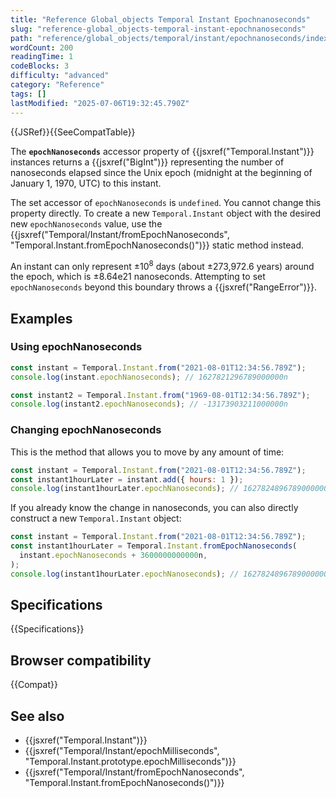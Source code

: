 ```yaml
---
title: "Reference Global_objects Temporal Instant Epochnanoseconds"
slug: "reference-global_objects-temporal-instant-epochnanoseconds"
path: "reference/global_objects/temporal/instant/epochnanoseconds/index.md"
wordCount: 200
readingTime: 1
codeBlocks: 3
difficulty: "advanced"
category: "Reference"
tags: []
lastModified: "2025-07-06T19:32:45.790Z"
---
```



{{JSRef}}{{SeeCompatTable}}

The **`epochNanoseconds`** accessor property of {{jsxref("Temporal.Instant")}} instances returns a {{jsxref("BigInt")}} representing the number of nanoseconds elapsed since the Unix epoch (midnight at the beginning of January 1, 1970, UTC) to this instant.

The set accessor of `epochNanoseconds` is `undefined`. You cannot change this property directly. To create a new `Temporal.Instant` object with the desired new `epochNanoseconds` value, use the {{jsxref("Temporal/Instant/fromEpochNanoseconds", "Temporal.Instant.fromEpochNanoseconds()")}} static method instead.

An instant can only represent ±10<sup>8</sup> days (about ±273,972.6 years) around the epoch, which is ±8.64e21 nanoseconds. Attempting to set `epochNanoseconds` beyond this boundary throws a {{jsxref("RangeError")}}.

## Examples

### Using epochNanoseconds

```js
const instant = Temporal.Instant.from("2021-08-01T12:34:56.789Z");
console.log(instant.epochNanoseconds); // 1627821296789000000n

const instant2 = Temporal.Instant.from("1969-08-01T12:34:56.789Z");
console.log(instant2.epochNanoseconds); // -13173903211000000n
```

### Changing epochNanoseconds

This is the method that allows you to move by any amount of time:

```js
const instant = Temporal.Instant.from("2021-08-01T12:34:56.789Z");
const instant1hourLater = instant.add({ hours: 1 });
console.log(instant1hourLater.epochNanoseconds); // 1627824896789000000n
```

If you already know the change in nanoseconds, you can also directly construct a new `Temporal.Instant` object:

```js
const instant = Temporal.Instant.from("2021-08-01T12:34:56.789Z");
const instant1hourLater = Temporal.Instant.fromEpochNanoseconds(
  instant.epochNanoseconds + 3600000000000n,
);
console.log(instant1hourLater.epochNanoseconds); // 1627824896789000000n
```

## Specifications

{{Specifications}}

## Browser compatibility

{{Compat}}

## See also

- {{jsxref("Temporal.Instant")}}
- {{jsxref("Temporal/Instant/epochMilliseconds", "Temporal.Instant.prototype.epochMilliseconds")}}
- {{jsxref("Temporal/Instant/fromEpochNanoseconds", "Temporal.Instant.fromEpochNanoseconds()")}}
